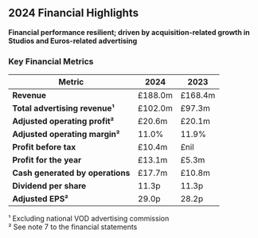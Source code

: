 ## 2024 Financial Highlights

**Financial performance resilient; driven by acquisition-related growth in Studios and Euros-related advertising**

### Key Financial Metrics

| Metric | 2024 | 2023 |
|--------|------|------|
| **Revenue** | £188.0m | £168.4m |
| **Total advertising revenue¹** | £102.0m | £97.3m |
| **Adjusted operating profit²** | £20.6m | £20.1m |
| **Adjusted operating margin²** | 11.0% | 11.9% |
| **Profit before tax** | £10.4m | £nil |
| **Profit for the year** | £13.1m | £5.3m |
| **Cash generated by operations** | £17.7m | £10.8m |
| **Dividend per share** | 11.3p | 11.3p |
| **Adjusted EPS²** | 29.0p | 28.2p |

¹ Excluding national VOD advertising commission  
² See note 7 to the financial statements